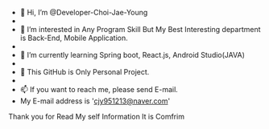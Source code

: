 - 👋 Hi, I’m @Developer-Choi-Jae-Young
- 
- 👀 I’m interested in Any Program Skill But My Best Interesting department is Back-End, Mobile Application.
- 
- 🌱 I’m currently learning Spring boot, React.js, Android Studio(JAVA)
- 
- 💞️ This GitHub is Only Personal Project.
- 
- 📫 If you want to reach me, please send E-mail.
- My E-mail address is 'cjy951213@naver.com'

Thank you for Read My self Information
It is Comfrim
<!---
Developer-Choi-Jae-Young/Developer-Choi-Jae-Young is a ✨ special ✨ repository because its `README.md` (this file) appears on your GitHub profile.
You can click the Preview link to take a look at your changes.
--->
